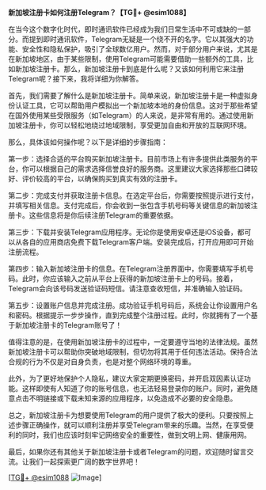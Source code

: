 **新加坡注册卡如何注册Telegram？【TG💪+ @esim1088】**

在当今这个数字化时代，即时通讯软件已经成为我们日常生活中不可或缺的一部分。而提到即时通讯软件，Telegram无疑是一个绕不开的名字。它以其强大的功能、安全性和隐私保护，吸引了全球数亿用户。然而，对于部分用户来说，尤其是在新加坡地区，由于某些限制，使用Telegram可能需要借助一些额外的工具，比如新加坡注册卡。那么，新加坡注册卡到底是什么呢？又该如何利用它来注册Telegram呢？接下来，我将详细为你解答。

首先，我们需要了解什么是新加坡注册卡。简单来说，新加坡注册卡是一种虚拟身份认证工具，它可以帮助用户模拟出一个新加坡本地的身份信息。这对于那些希望在国外使用某些受限服务（如Telegram）的人来说，是非常有用的。通过使用新加坡注册卡，你可以轻松地绕过地域限制，享受更加自由和开放的互联网环境。

那么，具体该如何操作呢？以下是详细的步骤指南：

第一步：选择合适的平台购买新加坡注册卡。目前市场上有许多提供此类服务的平台，你可以根据自己的需求选择信誉良好的服务商。这里建议大家选择那些口碑较好、评价较高的平台，以确保购买到真实有效的注册卡。

第二步：完成支付并获取注册卡信息。在选定平台后，你需要按照提示进行支付，并填写相关信息。支付完成后，你会收到一张包含手机号码等关键信息的新加坡注册卡。这些信息将是你后续注册Telegram的重要依据。

第三步：下载并安装Telegram应用程序。无论你是使用安卓还是iOS设备，都可以从各自的应用商店免费下载Telegram客户端。安装完成后，打开应用即可开始注册流程。

第四步：输入新加坡注册卡的信息。在Telegram注册界面中，你需要填写手机号码。此时，你应该输入之前从平台上获得的新加坡注册卡上的号码。接着，Telegram会向该号码发送验证码短信。请注意查收短信，并准确输入验证码。

第五步：设置账户信息并完成注册。成功验证手机号码后，系统会让你设置用户名和密码。根据提示一步步操作，直到完成整个注册过程。此时，你就拥有了一个基于新加坡注册卡的Telegram账号了！

值得注意的是，在使用新加坡注册卡的过程中，一定要遵守当地的法律法规。虽然新加坡注册卡可以帮助你突破地域限制，但切勿将其用于任何违法活动。保持合法合规的行为不仅是对自身负责，也是对整个网络环境的尊重。

此外，为了更好地保护个人隐私，建议大家定期更换密码，并开启双因素认证功能。这样即使有人知道了你的账号信息，也无法轻易登录你的账户。同时，避免随意点击不明链接或下载未知来源的应用程序，以免造成不必要的安全隐患。

总之，新加坡注册卡为想要使用Telegram的用户提供了极大的便利。只要按照上述步骤正确操作，就可以顺利注册并享受Telegram带来的乐趣。当然，在享受便利的同时，我们也应该时刻牢记网络安全的重要性，做到文明上网、健康用网。

最后，如果你还有其他关于新加坡注册卡或者Telegram的问题，欢迎随时留言交流。让我们一起探索更广阔的数字世界吧！

[[TG💪+ @esim1088](https://t.me/s/esim1088) ![Image](https://i.postimg.cc/4NQfJmqS/Snipaste-2025-05-13-00-14-12.png)]